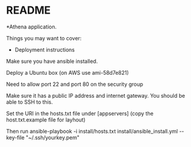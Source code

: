 # README

*Athena application.

Things you may want to cover:

* Deployment instructions

Make sure you have ansible installed.

Deploy a Ubuntu box (on AWS use ami-58d7e821)

Need to allow port 22 and port 80 on the security group

Make sure it has a public IP address and internet gateway.  You should be able to SSH to this.

Set the URI in the hosts.txt file under [appservers] (copy the host.txt.example file for layhout)

Then run
ansible-playbook -i install/hosts.txt install/ansible_install.yml --key-file "~/.ssh/yourkey.pem"


